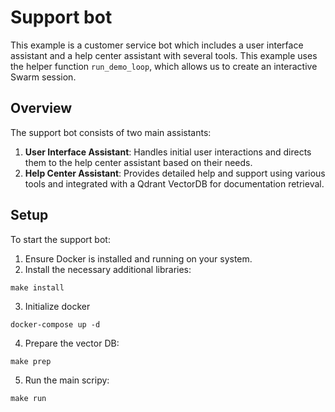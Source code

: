 # Support bot

This example is a customer service bot which includes a user interface assistant and a help center assistant with several tools.
This example uses the helper function `run_demo_loop`, which allows us to create an interactive Swarm session.

## Overview

The support bot consists of two main assistants:

1. **User Interface Assistant**: Handles initial user interactions and directs them to the help center assistant based on their needs.
2. **Help Center Assistant**: Provides detailed help and support using various tools and integrated with a Qdrant VectorDB for documentation retrieval.

## Setup

To start the support bot:

1. Ensure Docker is installed and running on your system.
2. Install the necessary additional libraries:
```shell
make install
```
3. Initialize docker
```shell
docker-compose up -d
```
4. Prepare the vector DB:
```shell
make prep
```
5. Run the main scripy:
```shell
make run
```

